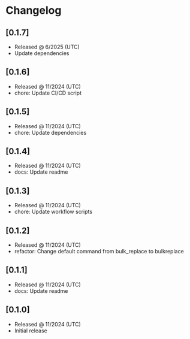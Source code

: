 # Changelog

## [0.1.7]

- Released @ 6/2025 (UTC)
- Update dependencies

## [0.1.6]

- Released @ 11/2024 (UTC)
- chore: Update CI/CD script

## [0.1.5]

- Released @ 11/2024 (UTC)
- chore: Update dependencies

## [0.1.4]

- Released @ 11/2024 (UTC)
- docs: Update readme

## [0.1.3]

- Released @ 11/2024 (UTC)
- chore: Update workflow scripts

## [0.1.2]

- Released @ 11/2024 (UTC)
- refactor: Change default command from bulk_replace to bulkreplace

## [0.1.1]

- Released @ 11/2024 (UTC)
- docs: Update readme

## [0.1.0]

- Released @ 11/2024 (UTC)
- Initial release
